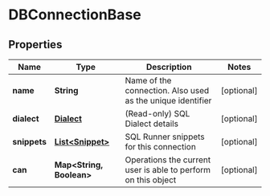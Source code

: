 
# DBConnectionBase

## Properties
Name | Type | Description | Notes
------------ | ------------- | ------------- | -------------
**name** | **String** | Name of the connection. Also used as the unique identifier |  [optional]
**dialect** | [**Dialect**](Dialect.md) | (Read-only) SQL Dialect details |  [optional]
**snippets** | [**List&lt;Snippet&gt;**](Snippet.md) | SQL Runner snippets for this connection |  [optional]
**can** | **Map&lt;String, Boolean&gt;** | Operations the current user is able to perform on this object |  [optional]



